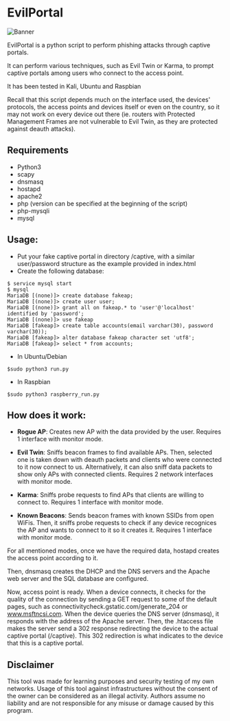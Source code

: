 # EvilPortal

![Banner](https://raw.githubusercontent.com/hacefresko/EvilPortal/master/git%20resources/banner.png)

EvilPortal is a python script to perform phishing attacks through captive portals.

It can perform various techniques, such as Evil Twin or Karma, to prompt captive portals among users who connect 
to the access point.

It has been tested in Kali, Ubuntu and Raspbian

Recall that this script depends much on the interface used, the devices' protocols, the access points and devices 
itself or even on the country, so it may not work on every device out there (ie. routers with Protected Management Frames 
are not vulnerable to Evil Twin, as they are protected against deauth attacks).


## Requirements
- Python3
- scapy
- dnsmasq
- hostapd
- apache2
- php (version can be specified at the beginning of the script)
- php-mysqli
- mysql


## Usage:
- Put your fake captive portal in directory /captive, with a similar user/password structure as the example 
  provided in index.html
- Create the following database:

```
$ service mysql start
$ mysql
MariaDB [(none)]> create database fakeap;
MariaDB [(none)]> create user user;
MariaDB [(none)]> grant all on fakeap.* to 'user'@'localhost' identified by 'password';
MariaDB [(none)]> use fakeap
MariaDB [fakeap]> create table accounts(email varchar(30), password varchar(30));
MariaDB [fakeap]> alter database fakeap character set 'utf8';
MariaDB [fakeap]> select * from accounts;
```

- In Ubuntu/Debian
```
$sudo python3 run.py
```

- In Raspbian
```
$sudo python3 raspberry_run.py
```


## How does it work:

- **Rogue AP**: Creates new AP with the data provided by the user. Requires 1 interface with monitor mode.

- **Evil Twin**: Sniffs beacon frames to find available APs. Then, selected one is taken down with deauth packets and 
clients who were connected to it now connect to us. Alternatively, it can also sniff data packets to show only APs with
connected clients. Requires 2 network interfaces with monitor mode.

- **Karma**: Sniffs probe requests to find APs that clients are willing to connect to. Requires 1 interface with monitor 
mode.

- **Known Beacons**: Sends beacon frames with known SSIDs from open WiFis. Then, it sniffs probe requests to check if any 
device recognices the AP and wants to connect to it so it creates it. Requires 1 interface with monitor mode.

For all mentioned modes, once we have the required data, hostapd creates the access point according to it.

Then, dnsmasq creates the DHCP and the DNS servers and the Apache web server and the SQL database are configured.

Now, access point is ready. When a device connects, it checks for the quality of the connection by sending a GET
request to some of the default pages, such as connectivitycheck.gstatic.com/generate_204 or www.msftncsi.com. 
When the device queries the DNS server (dnsmasq), it responds with the address of the Apache server. 
Then, the .htaccess file makes the server send a 302 response redirecting the device to the actual captive portal (/captive). 
This 302 redirection is what indicates to the device that this is a captive portal.
  
  
## Disclaimer
This tool was made for learning purposes and security testing of my own networks.
Usage of this tool against infrastructures without the consent of the owner can be considered as an illegal activity.
Authors assume no liability and are not responsible for any misuse or damage caused by this program.
